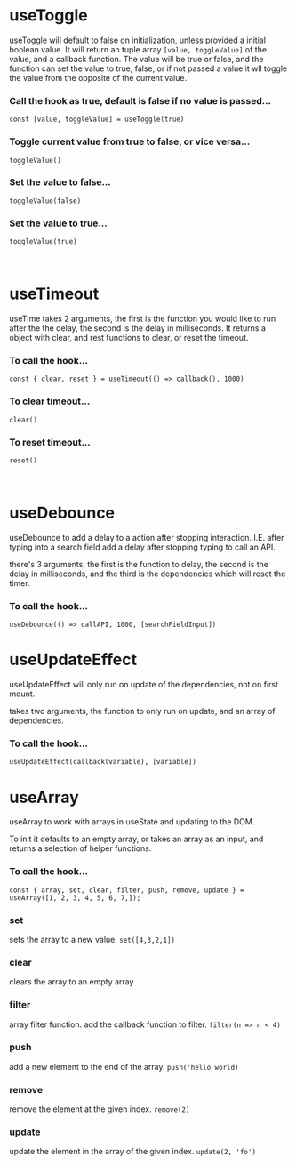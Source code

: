 # useToggle

useToggle will default to false on initialization, unless provided a initial boolean value. It will return an tuple array `[value, toggleValue]` of the value, and a callback function. The value will be true or false, and the function can set the value to true, false, or if not passed a value it wll toggle the value from the opposite of the current value.

### **Call the hook as true, default is false if no value is passed...**

`const [value, toggleValue] = useToggle(true)`

### **Toggle current value from true to false, or vice versa...**

`toggleValue()`

### **Set the value to false...**

`toggleValue(false)`

### **Set the value to true...**

`toggleValue(true)`

<br/>

# useTimeout

useTime takes 2 arguments, the first is the function you would like to run after the the delay, the second is the delay in milliseconds. It returns a object with clear, and rest functions to clear, or reset the timeout.

### **To call the hook...**

`const { clear, reset } = useTimeout(() => callback(), 1000)`

### **To clear timeout...**

`clear()`

### **To reset timeout...**

`reset()`

<br/>

# useDebounce

useDebounce to add a delay to a action after stopping interaction. I.E. after typing into a search field add a delay after stopping typing to call an API.

there's 3 arguments, the first is the function to delay, the second is the delay in milliseconds, and the third is the dependencies which will reset the timer.

### **To call the hook...**

`useDebounce(() => callAPI, 1000, [searchFieldInput])`

# useUpdateEffect

useUpdateEffect will only run on update of the dependencies, not on first mount.

takes two arguments, the function to only run on update, and an array of dependencies.

### **To call the hook...**

`useUpdateEffect(callback(variable), [variable])`

# useArray

useArray to work with arrays in useState and updating to the DOM.

To init it defaults to an empty array, or takes an array as an input, and returns a selection of helper functions.

### **To call the hook...**

`const { array, set, clear, filter, push, remove, update } = useArray([1, 2, 3, 4, 5, 6, 7,]);`

### **set**

sets the array to a new value.
`set([4,3,2,1])`

### **clear**

clears the array to an empty array

### **filter**

array filter function. add the callback function to filter.
`filter(n => n < 4)`

### **push**

add a new element to the end of the array.
`push('hello world)`

### **remove**

remove the element at the given index.
`remove(2)`

### **update**

update the element in the array of the given index.
`update(2, 'fo')`
